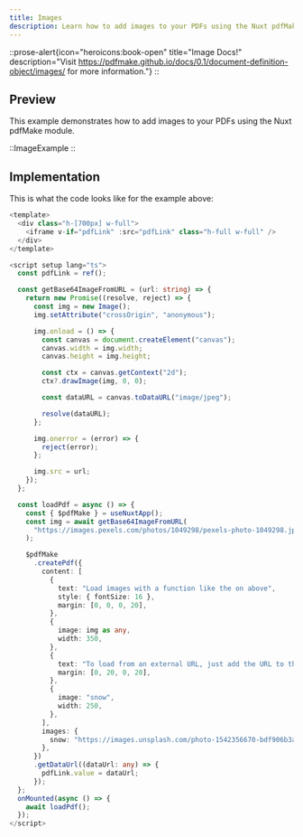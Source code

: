 ```yaml
---
title: Images
description: Learn how to add images to your PDFs using the Nuxt pdfMake module.
---
```


::prose-alert{icon="heroicons:book-open" title="Image Docs!" description="Visit https://pdfmake.github.io/docs/0.1/document-definition-object/images/ for more information."}
::

## Preview

This example demonstrates how to add images to your PDFs using the Nuxt pdfMake module.

::ImageExample
::

## Implementation

This is what the code looks like for the example above:

```ts [ImageExample.vue]
<template>
  <div class="h-[700px] w-full">
    <iframe v-if="pdfLink" :src="pdfLink" class="h-full w-full" />
  </div>
</template>

<script setup lang="ts">
  const pdfLink = ref();

  const getBase64ImageFromURL = (url: string) => {
    return new Promise((resolve, reject) => {
      const img = new Image();
      img.setAttribute("crossOrigin", "anonymous");

      img.onload = () => {
        const canvas = document.createElement("canvas");
        canvas.width = img.width;
        canvas.height = img.height;

        const ctx = canvas.getContext("2d");
        ctx?.drawImage(img, 0, 0);

        const dataURL = canvas.toDataURL("image/jpeg");

        resolve(dataURL);
      };

      img.onerror = (error) => {
        reject(error);
      };

      img.src = url;
    });
  };

  const loadPdf = async () => {
    const { $pdfMake } = useNuxtApp();
    const img = await getBase64ImageFromURL(
      "https://images.pexels.com/photos/1049298/pexels-photo-1049298.jpeg?auto=compress&cs=tinysrgb&w=800&h=600&dpr=2"
    );

    $pdfMake
      .createPdf({
        content: [
          {
            text: "Load images with a function like the on above",
            style: { fontSize: 16 },
            margin: [0, 0, 0, 20],
          },
          {
            image: img as any,
            width: 350,
          },
          {
            text: "To load from an external URL, just add the URL to the images dictionary & use the name",
            margin: [0, 20, 0, 20],
          },
          {
            image: "snow",
            width: 250,
          },
        ],
        images: {
          snow: "https://images.unsplash.com/photo-1542356670-bdf906b3ac87?ixlib=rb-4.0.3&ixid=M3wxMjA3fDB8MHxwaG90by1wYWdlfHx8fGVufDB8fHx8fA%3D%3D&auto=format&fit=crop&w=700&q=50",
        },
      })
      .getDataUrl((dataUrl: any) => {
        pdfLink.value = dataUrl;
      });
  };
  onMounted(async () => {
    await loadPdf();
  });
</script>
```
